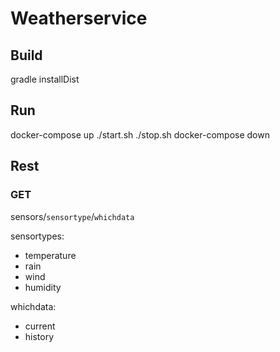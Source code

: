 # Weatherservice

## Build

gradle installDist

## Run

docker-compose up 
./start.sh
./stop.sh
docker-compose down 

## Rest

### GET

sensors/`sensortype`/`whichdata`

sensortypes: 

- temperature
- rain
- wind
- humidity

whichdata: 

- current
- history
        